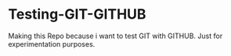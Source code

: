 # Testing-GIT-GITHUB
Making this Repo because i want to test GIT with GITHUB. Just for experimentation purposes.
